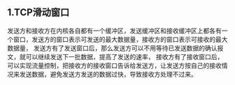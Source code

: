 ## 1.TCP滑动窗口

发送方和接收方在内核各自都有一个缓冲区，发送缓冲区和接收缓冲区上都各有一个窗口，发送方的窗口表示可发送的最大数据量，接收方的窗口表示可接收的最大数据量，
发送方有了发送窗口后，那么发送方可以不用等待已发送数据的确认报文，就可以继续发送下一批数据，提高了发送的速率，
接收方有了接收窗口后，可以实现流量控制，把接收方的接收窗口告诉给发送方，让发送方按自己的接收情况来发送数据，避免发送方发送的数据过快，导致接收方处理不过来。